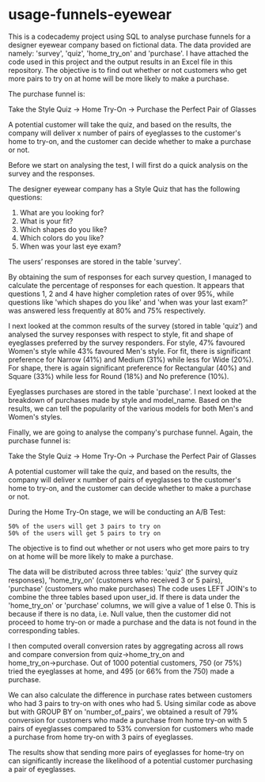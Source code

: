 # usage-funnels-eyewear

This is a codecademy project using SQL to analyse purchase funnels for a designer eyewear company based on fictional data. The data provided are namely: 'survey', 'quiz', 'home_try_on' and 'purchase'. I have attached the code used in this project and the output results in an Excel file in this repository. The objective is to find out whether or not customers who get more pairs to try on at home will be more likely to make a purchase.

The purchase funnel is:

Take the Style Quiz → Home Try-On → Purchase the Perfect Pair of Glasses

A potential customer will take the quiz, and based on the results, the company will deliver x number of pairs of eyeglasses to the customer's home to try-on, and the customer can decide whether to make a purchase or not.

Before we start on analysing the test, I will first do a quick analysis on the survey and the responses.

The designer eyewear company has a Style Quiz that has the following questions:
1. What are you looking for?
2. What is your fit?
3. Which shapes do you like?
4. Which colors do you like?
5. When was your last eye exam?

The users’ responses are stored in the table 'survey'.

By obtaining the sum of responses for each survey question, I managed to calculate the percentage of responses for each question. It appears that questions 1, 2 and 4 have higher completion rates of over 95%, while questions like 'which shapes do you like' and 'when was your last exam?' was answered less frequently at 80% and 75% respectively.

I next looked at the common results of the survey (stored in table 'quiz') and analysed the survey responses with respect to style, fit and shape of eyeglasses preferred by the survey responders. For style, 47% favoured Women's style while 43% favoured Men's style. For fit, there is significant preference for Narrow (41%) and Medium (31%) while less for Wide (20%). For shape, there is again significant preference for Rectangular (40%) and Square (33%) while less for Round (18%) and No preference (10%).

Eyeglasses purchases are stored in the table 'purchase'. I next looked at the breakdown of purchases made by style and model_name. Based on the results, we can tell the popularity of the various models for both Men's and Women's styles.

Finally, we are going to analyse the company's purchase funnel. Again, the purchase funnel is:

Take the Style Quiz → Home Try-On → Purchase the Perfect Pair of Glasses

A potential customer will take the quiz, and based on the results, the company will deliver x number of pairs of eyeglasses to the customer's home to try-on, and the customer can decide whether to make a purchase or not.

During the Home Try-On stage, we will be conducting an A/B Test:

    50% of the users will get 3 pairs to try on
    50% of the users will get 5 pairs to try on

The objective is to find out whether or not users who get more pairs to try on at home will be more likely to make a purchase.

The data will be distributed across three tables: 'quiz' (the survey quiz responses), 'home_try_on' (customers who received 3 or 5 pairs), 'purchase' (customers who make purchases) The code uses LEFT JOIN's to combine the three tables based upon user_id. If there is data under the 'home_try_on' or 'purchase' columns, we will give a value of 1 else 0. This is because if there is no data, i.e. Null value, then the customer did not proceed to home try-on or made a purchase and the data is not found in the corresponding tables. 

I then computed overall conversion rates by aggregating across all rows and compare conversion from quiz→home_try_on and home_try_on→purchase. Out of 1000 potential customers, 750 (or 75%) tried the eyeglasses at home, and 495 (or 66% from the 750) made a purchase.

We can also calculate the difference in purchase rates between customers who had 3 pairs to try-on with ones who had 5. Using similar code as above but with GROUP BY on 'number_of_pairs', we obtained a result of 79% conversion for customers who made a purchase from home try-on with 5 pairs of eyeglasses compared to 53% conversion for customers who made a purchase from home try-on with 3 pairs of eyeglasses. 

The results show that sending more pairs of eyeglasses for home-try on can significantly increase the likelihood of a potential customer purchasing a pair of eyeglasses.

